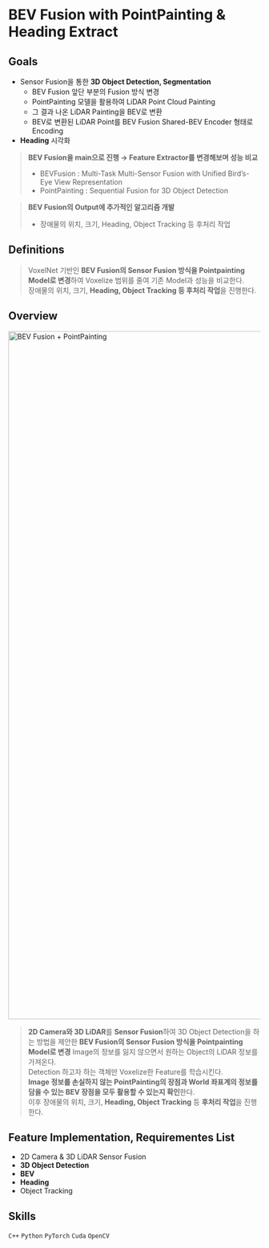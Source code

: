# BEV Fusion with PointPainting & Heading Extract

## Goals

- Sensor Fusion을 통한 **3D Object Detection, Segmentation**
  - BEV Fusion 앞단 부분의 Fusion 방식 변경
  - PointPainting 모델을 활용하여 LiDAR Point Cloud Painting
  - 그 결과 나온 LiDAR Painting을 BEV로 변환
  - BEV로 변환된 LiDAR Point를 BEV Fusion Shared-BEV Encoder 형태로 Encoding
- **Heading** 시각화

> **BEV Fusion을 main으로 진행 → Feature Extractor를 변경해보며 성능 비교**
> 
> - BEVFusion : Multi-Task Multi-Sensor Fusion with Unified Bird’s-Eye View Representation
> - PointPainting : Sequential Fusion for 3D Object Detection

> **BEV Fusion의 Output에 추가적인 알고리즘 개발**
> 
> - 장애물의 위치, 크기, Heading, Object Tracking 등 후처리 작업 

## Definitions

> VoxelNet 기반인 **BEV Fusion의 Sensor Fusion 방식을 Pointpainting Model로 변경**하여 Voxelize 범위를 줄여 기존 Model과 성능을 비교한다. <br>
장애물의 위치, 크기, **Heading, Object Tracking 등 후처리 작업**을 진행한다.
> 

## Overview
<img width="1372" alt="BEV Fusion + PointPainting" src="https://github.com/user-attachments/assets/4aaf193e-ff60-48fe-82d3-f0615a91f527">

> **2D Camera와 3D LiDAR**를 **Sensor Fusion**하여 3D Object Detection을 하는 방법을 제안한 **BEV Fusion의 Sensor Fusion 방식을 Pointpainting Model로 변경**
Image의 정보를 잃지 않으면서 원하는 Object의 LiDAR 정보를 가져온다. 
> <br> Detection 하고자 하는 객체만 Voxelize한 Feature를 학습시킨다. 
> <br> **Image 정보를 손실하지 않는 PointPainting의 장점과 World 좌표계의 정보를 담을 수 있는 BEV 장점을 모두 활용할 수 있는지 확인**한다.
> <br> 이후 장애물의 위치, 크기, **Heading, Object Tracking** 등 **후처리 작업**을 진행한다.

## Feature Implementation, Requirementes List 

- 2D Camera & 3D LiDAR Sensor Fusion
- **3D Object Detection**
- **BEV**
- **Heading**
- Object Tracking

## Skills

`C++` `Python` `PyTorch` `Cuda` `OpenCV`
